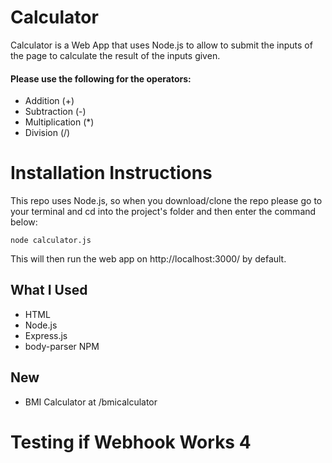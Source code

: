 # Calculator
Calculator is a Web App that uses Node.js to allow to submit the inputs of the page to calculate the result of the inputs given.

#### Please use the following for the operators:

- Addition (+)
- Subtraction (-)
- Multiplication (*)
- Division (/)

# Installation Instructions
This repo uses Node.js, so when you download/clone the repo please go to your terminal and cd into the project's folder and then enter the command below:

```
node calculator.js
```

This will then run the web app on http://localhost:3000/ by default.

## What I Used
- HTML
- Node.js
- Express.js
- body-parser NPM


## New
- BMI Calculator at /bmicalculator

# Testing if Webhook Works 4
